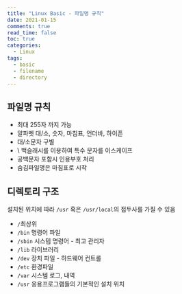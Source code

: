 ```yaml
---
title: "Linux Basic - 파일명 규칙"
date: 2021-01-15
comments: true
read_time: false
toc: true
categories:
  - Linux
tags:
  - basic
  - filename
  - directory
---
```


## 파일명 규칙

- 최대 255자 까지 가능
- 알파벳 대/소, 숫자, 마침표, 언더바, 하이픈
- 대/소문자 구별
- \ 백슬래시를 이용하여 특수 문자를 이스케이프
- 공백문자 포함시 인용부호 처리
- 숨김파일명은 마침표로 시작

## 디렉토리 구조

설치된 위치에 따라 `/usr` 혹은 `/usr/local`의 접두사를 가질 수 있음

- `/`최상위
- `/bin` 명령어 파일
- `/sbin` 시스템 명령어 - 최고 관리자
- `/lib` 라이브러리
- `/dev` 장치 파일 - 하드웨어 컨트롤
- `/etc` 환경파일
- `/var` 시스템 로그, 내역
- `/usr` 응용프로그램들의 기본적인 설치 위치
